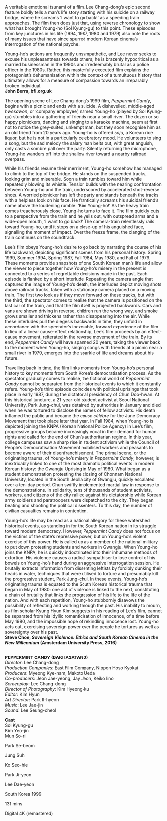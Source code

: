 
A veritable emotional tsunami of a film, Lee Chang-dong’s epic second feature boldly tells a man’s life story starting with his suicide on a railway bridge, where he screams ‘I want to go back!’ as a speeding train approaches. The film then does just that, using reverse chronology to show what has brought Young-ho (Sol Kyung-gu) to this point. These episodes from key junctures in his life (1994, 1987, 1980 and 1979) also note the roots of many issues that have since spurred modern Korean cinema’s interrogation of the national psyche.

Young-ho’s actions are frequently unsympathetic, and Lee never seeks to excuse his unpleasantness towards others; he is brazenly hypocritical as a married businessman in the 1990s and irredeemably brutal as a police officer in the 1980s. Rather, this masterfully executed film explains the protagonist’s dehumanisation within the context of a tumultuous history that ultimately allows for a measure of compassion towards an irreparably broken individual.  
**John Berra, bfi.org.uk**

The opening scene of Lee Chang-dong’s 1999 film, _Peppermint Candy_, begins with a picnic and ends with a suicide. A dishevelled, middle-aged _hwesawon_, or ‘company employee’, named Young-ho (played by Sol Kyung-gu) stumbles into a gathering of friends near a small river. The dozen or so happy picnickers, dancing and singing to a karaoke machine, seem at first not to notice the grey-suited, unkempt man, but they soon recognise him as an old friend from 20 years ago. Young-ho is offered _soju_, a Korean rice liquor, but he is not in a particularly celebratory mood. He volunteers to sing a song, but the sad melody the salary man belts out, with great anguish, only casts a sombre pall over the party. Silently returning the microphone, Young-ho wanders off into the shallow river toward a nearby railroad overpass.

While his friends resume their merriment, Young-ho somehow has managed to climb to the top of the bridge. He stands on the suspended tracks, looking grim and miserable. Soon a train rumbles toward him while repeatedly blowing its whistle. Tension builds with the nearing confrontation between Young-ho and the train, underscored by accelerated shot-reverse shots. A worried picnicker has left the party and stands beneath the tracks with a helpless look on his face. He frantically screams his suicidal friend’s name above the loudening rumble: ‘Kim Young-ho!’ As the heavy train comes treacherously close, Young-ho turns to face it. The film quickly cuts to a perspective from the train and he yells out, with outspread arms and a wide-open mouth, ‘I want to go back!’ The camera-train relentlessly rails toward Young-ho, until it stops on a close-up of his anguished face, signalling the moment of impact. Over the freeze frame, the clanging of the train continues on the soundtrack.

Lee’s film obeys Young-ho’s desire to go back by narrating the course of his life backward, depicting significant scenes from his personal history: Spring 1999, Summer 1994, Spring 1987, Fall 1984, May 1980, and Fall of 1979. These moments provide snapshots of one South Korean man’s life and allow the viewer to piece together how Young-ho’s misery in the present is connected to a series of regrettable decisions made in the past. Each episode is flanked by a short interlude. Repeating the camera angle that captured the image of Young-ho’s death, the interludes depict moving shots above railroad tracks, taken with a stationary camera placed on a moving train. The first two look as if they move forward on these tracks, but with the third, the spectator comes to realise that the camera is positioned on the last car of the train, and that the film itself is projected backwards. Cars and vans are shown driving in reverse, children run the wrong way, and smoke grows smaller and thickens rather than disappearing into the air. While these interludes pull the diegesis backwards in time, they unfold in accordance with the spectator’s inexorable, forward experience of the film. In lieu of a linear cause-effect relationship, Lee’s film proceeds by an effect-cause movement, reiterated in the reverse movement of the train. By its end, _Peppermint Candy_ will have spanned 20 years, taking the viewer back to the moment when Young-ho, singing songs with friends at a picnic near a small river in 1979, emerges into the sparkle of life and dreams about his future.

Travelling back in time, the film links moments from Young-ho’s personal history to key moments from South Korea’s democratisation process. As the spectator gradually comes to realise, the fictional world of _Peppermint Candy_ cannot be separated from the historical events to which it constantly refers. Young-ho’s third episode coincides with political uprisings that took place in early 1987, during the dictatorial presidency of Chun Doo-hwan. At this historical juncture, a 21-year-old student activist at Seoul National University, Park Jung-chul, was detained by authorities in January and died when he was tortured to disclose the names of fellow activists. His death inflamed the public and became the _cause célèbre_ for the June Democracy Movement that took place later that year. In Fall 1984, when Young-ho is depicted joining the KNPA (Korean National Police Agency) in Lee’s film, progressive groups became increasingly vocal in their demand for human rights and called for the end of Chun’s authoritarian regime. In this year, college campuses saw a sharp rise in student activism while the Council of People’s Democratisation Movement mobilised workers and peasants to become aware of their disenfranchisement. The primal scene, or the originating trauma, of Young-ho’s misery in _Peppermint Candy_, however, is inextricably linked to one of the most dramatic political events in modern Korean history: the Gwangju Uprising in May of 1980. What began as a student demonstration protesting the closing of Chonnam National University, located in the South Jeolla city of Gwangju, quickly escalated over a ten-day period. Chun swiftly implemented martial law in response to the demonstrations. In solidarity, tens of thousands of student activists, workers, and citizens of the city rallied against his dictatorship while Korean army soldiers and paratroopers were dispatched to the city. They began beating and shooting the political dissenters. To this day, the number of civilian casualties remains in contention.

Young-ho’s life may be read as a national allegory for these watershed historical events, as standing in for the South Korean nation in its struggle toward modern democracy. However, _Peppermint Candy_ does not focus on the victims of the state’s repressive power, but on Young-ho’s violent exercise of this power. He is called up as a member of the national military to put down protesting students and workers in Gwangju. When Young-ho joins the KNPA, he is quickly indoctrinated into their inhumane methods of extortion. His violence causes a radical sympathiser to lose control of his bowels on Young-ho’s hand during an aggressive interrogation session. He brutally extracts information from dissenting leftists by forcibly dunking their heads in water, techniques that were utilised to torture and presumably kill the progressive student, Park Jung-chul. In these events, Young-ho’s originating trauma is equated to the South Korea’s historical trauma that began in May of 1980: one act of violence is linked to the next, constituting a chain of brutality that links the progression of his life to the life of the nation. And with each repetition, Young-ho stubbornly disavows the possibility of reflecting and working through the past. His inability to mourn, as film scholar Kyung Hyun Kim suggests in his reading of Lee’s film, cannot be separated from his idyllic romanticisation of innocence, of a time before May 1980, and the impossible hope of rekindling innocence lost. Young-ho acts out, exercising sovereign power over the people he tortures as well as sovereignty over his past.  
**Steve Choe, _Sovereign Violence: Ethics and South Korean Cinema in the New Millennium_ (Amsterdam University Press, 2016)**
<br><br>

**PEPPERMINT CANDY (BAKHASATANG)**  
_Director_: Lee Chang-dong  
_Production Companies_: East Film Company, Nippon Hoso Kyokai  
_Producers_: Myeong Kye-nam, Makoto Ueda  
_Co-producers_: Jeon Jae-yeong, Jay Jeon,  Keiko Iino  
_Screenplay_: Lee Chang-dong  
_Director of Photography_: Kim Hyeong-ku  
_Editor_: Kim Hyun  
_Art Director_: Park Il-hyeon  
_Music_: Lee Jae-jin  
_Sound_: Lee Seung-cheol

**Cast**  
Sol Kyung-gu  
Kim Yeo-jin  
Mun So-ri<br>

Park Se-beom

Jung Suh

Ko Seo-hie

Park Ji-yeon

Lee Dae-yeon

South Korea 1999

131 mins

Digital 4K (remastered)
<!--stackedit_data:
eyJoaXN0b3J5IjpbMjc4MDY5MDI0XX0=
-->